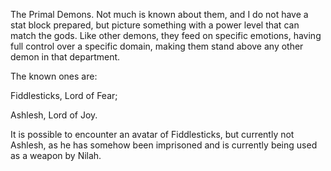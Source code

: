 The Primal Demons. Not much is known about them, and I do not have a stat block prepared, but picture something with a power level that can match the gods.
Like other demons, they feed on specific emotions, having full control over a specific domain, making them stand above any other demon in that department.

The known ones are:

Fiddlesticks, Lord of Fear;

Ashlesh, Lord of Joy.

It is possible to encounter an avatar of Fiddlesticks, but currently not Ashlesh, as he has somehow been imprisoned and is currently being used as a weapon by Nilah.